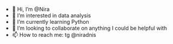 - 👋 Hi, I’m @Nira
- 👀 I’m interested in data analysis
- 🌱 I’m currently learning Python
- 💞️ I’m looking to collaborate on anything I could be helpful with
- 📫 How to reach me: tg @niradnis

<!---
Niradnis/Niradnis is a ✨ special ✨ repository because its `README.md` (this file) appears on your GitHub profile.
You can click the Preview link to take a look at your changes.
--->
